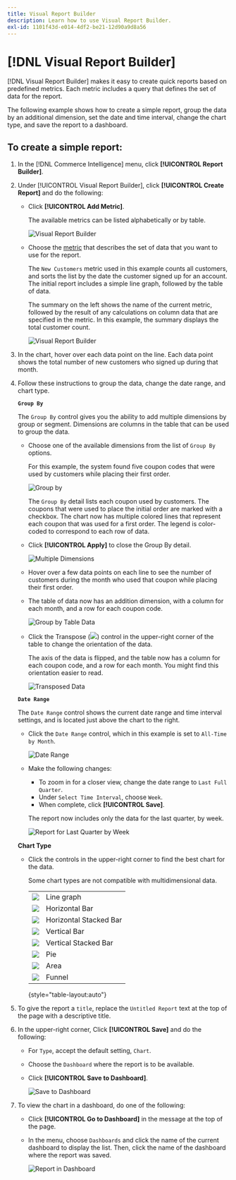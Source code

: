 ```yaml
---
title: Visual Report Builder
description: Learn how to use Visual Report Builder.
exl-id: 1101f43d-e014-4df2-be21-12d90a9d8a56
---
```

# [!DNL Visual Report Builder]

[!DNL Visual Report Builder] makes it easy to create quick reports based on predefined metrics. Each metric includes a query that defines the set of data for the report.

The following example shows how to create a simple report, group the data by an additional dimension, set the date and time interval, change the chart type, and save the report to a dashboard.

## To create a simple report:

1. In the [!DNL Commerce Intelligence] menu, click **[!UICONTROL Report Builder]**.

1. Under [!UICONTROL Visual Report Builder], click **[!UICONTROL Create Report]** and do the following:

    * Click **[!UICONTROL Add Metric]**.

        The available metrics can be listed alphabetically or by table.

        ![Visual Report Builder](../../assets/magento-bi-visual-report-builder-add-metric.png)

    * Choose the [metric](../../data-user/reports/ess-manage-data-metrics.md) that describes the set of data that you want to use for the report.

        The `New Customers` metric used in this example counts all customers, and sorts the list by the date the customer signed up for an account. The initial report includes a simple line graph, followed by the table of data.

        The summary on the left shows the name of the current metric, followed by the result of any calculations on column data that are specified in the metric. In this example, the summary displays the total customer count.

        ![Visual Report Builder](../../assets/magento-bi-report-builder-untitled.png)

1. In the chart, hover over each data point on the line. Each data point shows the total number of new customers who signed up during that month.

1. Follow these instructions to group the data, change the date range, and chart type.

    **`Group By`**

    The `Group By` control gives you the ability to add multiple dimensions by group or segment. Dimensions are columns in the table that can be used to group the data.

    * Choose one of the available dimensions from the list of `Group By` options.

        For this example, the system found five coupon codes that were used by customers while placing their first order.

        ![Group by](../../assets/magento-bi-report-builder-group-by-dimensions.png)

        The `Group By` detail lists each coupon used by customers. The coupons that were used to place the initial order are marked with a checkbox. The chart now has multiple colored lines that represent each coupon that was used for a first order. The legend is color-coded to correspond to each row of data.

    * Click **[!UICONTROL Apply]** to close the Group By detail.

        ![Multiple Dimensions](../../assets/magento-bi-report-builder-group-by-dimension-detail.png)

    * Hover over a few data points on each line to see the number of customers during the month who used that coupon while placing their first order.

    * The table of data now has an addition dimension, with a column for each month, and a row for each coupon code.

        ![Group by Table Data](../../assets/magento-bi-report-builder-group-by-table-data.png)

    * Click the Transpose (![](../../assets/magento-bi-btn-transpose.png)) control in the upper-right corner of the table to change the orientation of the data.

        The axis of the data is flipped, and the table now has a column for each coupon code, and a row for each month. You might find this orientation easier to read.

        ![Transposed Data](../../assets/magento-bi-report-builder-group-by-table-data-transposed.png)

    **`Date Range`**

    The `Date Range` control shows the current date range and time interval settings, and is located just above the chart to the right.

    * Click the `Date Range` control, which in this example is set to `All-Time by Month`.

        ![Date Range](../../assets/magento-bi-report-builder-date-range.png)

    * Make the following changes:

        * To zoom in for a closer view, change the date range to `Last Full Quarter`.
        * Under `Select Time Interval`, choose `Week`.
        * When complete, click **[!UICONTROL Save]**.

        The report now includes only the data for the last quarter, by week.

        ![Report for Last Quarter by Week](../../assets/magento-bi-report-builder-date-range-quarter-by-week-chart.png)

    **Chart Type**

    * Click the controls in the upper-right corner to find the best chart for the data.

      Some chart types are not compatible with multidimensional data.

      | | |
      |-----|-----|
      | ![](../../assets/magento-bi-btn-chart-line.png) | Line graph |
      | ![](../../assets/magento-bi-btn-chart-horz-bar.png) | Horizontal Bar |
      | ![](../../assets/magento-bi-btn-chart-horz-stacked-bar.png) | Horizontal Stacked Bar |
      | ![](../../assets/magento-bi-btn-chart-vert-bar.png) | Vertical Bar|
      | ![](../../assets/magento-bi-btn-chart-vert-stacked-bar.png) | Vertical Stacked Bar|
      | ![](../../assets/magento-bi-btn-chart-pie.png) | Pie|
      | ![](../../assets/magento-bi-btn-chart-area.png) | Area|
      | ![](../../assets/magento-bi-btn-chart-funnel.png) | Funnel|

      {style="table-layout:auto"}

1. To give the report a `title`, replace the `Untitled Report` text at the top of the page with a descriptive title.

1. In the upper-right corner, Click **[!UICONTROL Save]** and do the following:

    * For `Type`, accept the default setting, `Chart`.

    * Choose the `Dashboard` where the report is to be available.

    * Click **[!UICONTROL Save to Dashboard]**.

        ![Save to Dashboard](../../assets/magento-bi-report-builder-save-to-dashboard.png)

1. To view the chart in a dashboard, do one of the following:

    * Click **[!UICONTROL Go to Dashboard]** in the message at the top of the page.

    * In the menu, choose `Dashboards` and click the name of the current dashboard to display the list. Then, click the name of the dashboard where the report was saved.

        ![Report in Dashboard](../../assets/magento-bi-report-builder-my-dashboard.png)
